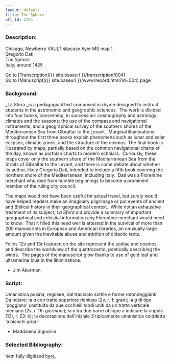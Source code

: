 ```yaml
---
layout: default
title: The Sphere
utl_id: 2764
---
```


###  Description:

Chicago, Newberry VAULT slipcase Ayer MS map 1<br>
Gregorio Dati<br>
_The Sphere_<br>
Italy, around 1425

Go to [Transcription]({{ site.baseurl }}/transcription/004)<br>
Go to [Manuscript]({{ site.baseurl }}/www/record.html?id=004) page 

###  Background:

_La Sfera _is a pedagogical text composed in rhyme designed to instruct students in the astronomic and geographic sciences.  The work is divided into four books, concerning, in succession: cosmography and astrology; climates and the seasons; the use of the compass and navigational instruments; and a geographical survey of the southern shores of the Mediterranean Sea from Gibraltar to the Levant.  Marginal illuminations throughout the first three books explain phenomena such as lunar and solar eclipses, climatic zones, and the structure of the cosmos. The final book is illustrated by maps, partially based on the common navigational charts of the day, known as portolan charts to modern scholars.  Curiously, these maps cover only the southern shore of the Mediterranean Sea from the Straits of Gibraltar to the Levant, and there is some debate about whether its author, likely Gregorio Dati, intended to include a fifth book covering the northern shore of the Mediterranean, including Italy.  Dati was a Florentine merchant who rose from humble beginnings to become a prominent member of the ruling city council.

The maps would not have been useful for actual travel, but surely would have helped readers make an imaginary pilgrimage or put events of ancient and Biblical history in their geographical context.  While not an exhaustive treatment of its subject, _La Sfera_ did provide a summary of important geographical and celestial information any Florentine merchant would need to know.  That it filled this need well is attested in the survival of more than 200 manuscripts in European and American libraries, an unusually large amount given the inevitable abuse and attrition of didactic texts.

Folios 12v and 13r featured on the site represent the zodiac and cosmos, and describe the worldview of the quattrocento, poetically describing the winds.  The pages of the manuscript glow thanks to use of gold leaf and ultramarine blue in the illuminations.
-  Jim Akerman

###  Script:

Umanistica posata, regolare, dal tracciato sottile e forme rotondeggianti.<br>
Da notare: la _a_ con tratto superiore richiuso (2v, r. 1: gran); la _g_ di tipo ‘poggiano’ costituita da due occhielli tondi uniti da un tratto verticale mediano (2v, r. 16: _giermani_); la _e_ tra due barre oblique a indicare la copula (13r, r. 23: _è_); la decorazione dell’iniziale _S_ tipicamente umanistica coiddetta ‘a bianchi girari’.<br>
- Maddalena Signorini

###  Selected Bibliography:

Item fully digitized [here](http://collections.carli.illinois.edu/cdm/ref/collection/nby_dig/id/13867).

